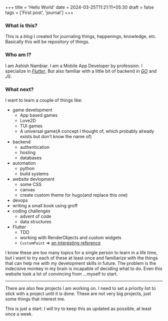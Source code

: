 +++
title = 'Hello World'
date = 2024-03-25T11:21:11+05:30
draft = false
tags = ['First post', 'journal']
+++

### What is this?

This is a *blog* I created for journaling things, happenings,
knowledge, etc. Basically this will be repository of things.

### Who am I?

I am Ashish Nambiar. I am a Mobile App Developer by profession. I specialize in
[*Flutter*](https://flutter.dev), But also familiar with a little bit of backend
in [*GO*](go.dev) and *JS*.

### What next?

I want to learn a couple of things like:
- game development
    - App based games
    - Love2D
    - TUI games
    - A universal game(A concept I thought of, which probably already exists
      but don't know the name of)
- backend
    - authentication
    - hosting
    - databases
- automation
    - python
    - build systems
- website devlopment
    - some CSS
    - canvas
    - create custom theme for hugo(and replace this one)
- devops
- writing a small book using groff
- coding challenges
    - advent of code
    - data structures
- Flutter
    - TDD
    - working with RenderObjects and custom widgets
    - `CustomPaint` => [an interesting reference](https://www.youtube.com/watch?v=pD38Yyz7N2E)

I know these are too many topics for a single person to learn in a life time,
but I want to try each of these at least once and familiarize with the things
that can help me with my development skills in future. The problem is the
indecisive monkey in my brain is incapable of deciding what to do. Even this
website took a lot of convincing from ...myself to start.

---
There are also few projects I am working on. I need to set a priority list to
stick with a project until it is done. These are not very big projects, just
some things that interest me. 

This is just a start. I will try to keep this as updated as possible, at least
once a week.
